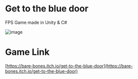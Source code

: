 # Get to the blue door

FPS Game made in Unity & C#

![image](https://github.com/user-attachments/assets/7450d716-5aa8-4480-9dd2-cb8069e1e751)

# Game Link
[https://bare-bones.itch.io/get-to-the-blue-door](https://bare-bones.itch.io/get-to-the-blue-door)
